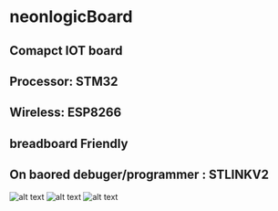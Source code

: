 # neonlogicBoard
## Comapct IOT board  
## Processor: STM32  
## Wireless: ESP8266 
## breadboard Friendly
## On baored debuger/programmer : STLINKV2
![alt text](https://i.imgur.com/scq64B5.png)
![alt text](https://imgur.com/a/goW0UXh)
![alt text](https://i.imgur.com/Yp0uPJH.png)

